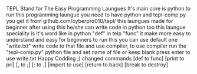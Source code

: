 TEPL Stand for The Easy Programming Laungues It's main core is python to run this programming laungue you need to have python and tepl-comp.py you get it from github.com/cyberpro010/tepl/
this laungues made for beginner after using this he/she can write code in python too this laungue speciality is it's word like in python "def" in telp "func"
it make more easy to understand and easy for beginners to run this you can use default one "write.txt" write code to that file and use compiler, to use compiler run the "tepl-comp.py" python file and set name of file or keep blank press enter to use write.txt
Happy Codding ;)
changed commands 
       [def to func]
       [print to pri]
       [, to ;]
       [: to .]
       [import to use]
       [return to back]
       [break to destroy]
